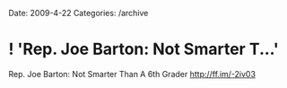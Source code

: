 Date: 2009-4-22
Categories: /archive

# ! 'Rep. Joe Barton: Not Smarter T...'

Rep. Joe Barton: Not Smarter Than A 6th Grader <a href="http://ff.im/-2iv03" rel="nofollow">http://ff.im/-2iv03</a>
